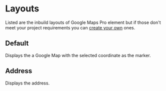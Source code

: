# Layouts

Listed are the inbuild layouts of Google Maps Pro element but if those don't meet your project requirements you can [create your own](GettingStarted/custom_layout.md) ones.

## Default
Displays the a Google Map with the selected coordinate as the marker.

## Address
Displays the address.